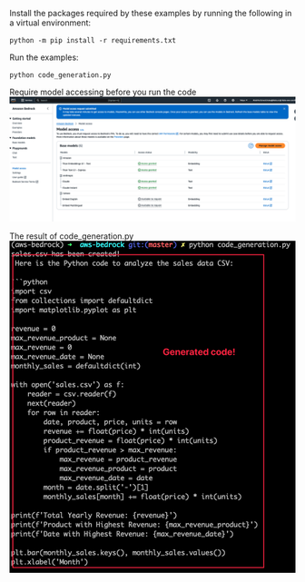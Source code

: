 
Install the packages required by these examples by running the following in a virtual environment:

```
python -m pip install -r requirements.txt
```

Run the examples:
```
python code_generation.py
```

Require model accessing before you run the code
![](model_manage.png)

The result of code_generation.py
![](code_gen_test.png)